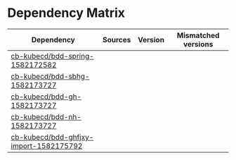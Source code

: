 # Dependency Matrix

Dependency | Sources | Version | Mismatched versions
---------- | ------- | ------- | -------------------
[cb-kubecd/bdd-spring-1582172582](https://github.com/cb-kubecd/bdd-spring-1582172582.git) |  | []() | 
[cb-kubecd/bdd-sbhg-1582173727](https://github.com/cb-kubecd/bdd-sbhg-1582173727.git) |  | []() | 
[cb-kubecd/bdd-gh-1582173727](https://github.com/cb-kubecd/bdd-gh-1582173727.git) |  | []() | 
[cb-kubecd/bdd-nh-1582173727](https://github.com/cb-kubecd/bdd-nh-1582173727.git) |  | []() | 
[cb-kubecd/bdd-ghfjxy-import-1582175792](https://github.com/cb-kubecd/bdd-ghfjxy-import-1582175792.git) |  | []() | 

